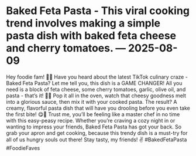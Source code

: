 # Baked Feta Pasta - This viral cooking trend involves making a simple pasta dish with baked feta cheese and cherry tomatoes. — 2025-08-09

Hey foodie fam! 🍝✨ Have you heard about the latest TikTok culinary craze - Baked Feta Pasta? Let me tell you, this dish is a GAME CHANGER! All you need is a block of feta cheese, some cherry tomatoes, garlic, olive oil, and pasta - that’s it! 🧀🍅 Pop it all in the oven, watch that cheesy goodness melt into a glorious sauce, then mix it with your cooked pasta. The result? A creamy, flavorful pasta dish that will have you drooling before you even take the first bite! 😋🤤 Trust me, you’ll be feeling like a master chef in no time with this easy-peasy recipe. Whether you’re craving a cozy night in or wanting to impress your friends, Baked Feta Pasta has got your back. So grab your apron and get cooking, because this trendy dish is a must-try for all of us hungry souls out there! Stay tasty, my friends! ✌️ #BakedFetaPasta #FoodieFaves